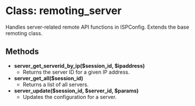 # Class: remoting_server

Handles server-related remote API functions in ISPConfig. Extends the base remoting class.

## Methods

- **server_get_serverid_by_ip($session_id, $ipaddress)**
  - Returns the server ID for a given IP address.
- **server_get_all($session_id)**
  - Returns a list of all servers.
- **server_update($session_id, $server_id, $params)**
  - Updates the configuration for a server.
